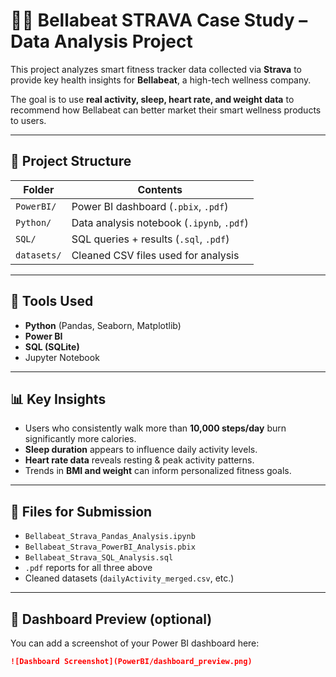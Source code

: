 # 🚴‍♀️ Bellabeat STRAVA Case Study – Data Analysis Project

This project analyzes smart fitness tracker data collected via **Strava** to provide key health insights for **Bellabeat**, a high-tech wellness company.

The goal is to use **real activity, sleep, heart rate, and weight data** to recommend how Bellabeat can better market their smart wellness products to users.

---

## 📂 Project Structure

| Folder     | Contents                            |
|------------|-------------------------------------|
| `PowerBI/` | Power BI dashboard (`.pbix`, `.pdf`) |
| `Python/`  | Data analysis notebook (`.ipynb`, `.pdf`) |
| `SQL/`     | SQL queries + results (`.sql`, `.pdf`) |
| `datasets/`| Cleaned CSV files used for analysis |

---

## 🧰 Tools Used

- **Python** (Pandas, Seaborn, Matplotlib)
- **Power BI**
- **SQL (SQLite)**
- Jupyter Notebook

---

## 📊 Key Insights

- Users who consistently walk more than **10,000 steps/day** burn significantly more calories.
- **Sleep duration** appears to influence daily activity levels.
- **Heart rate data** reveals resting & peak activity patterns.
- Trends in **BMI and weight** can inform personalized fitness goals.

---

## 📁 Files for Submission

- `Bellabeat_Strava_Pandas_Analysis.ipynb`  
- `Bellabeat_Strava_PowerBI_Analysis.pbix`  
- `Bellabeat_Strava_SQL_Analysis.sql`  
- `.pdf` reports for all three above  
- Cleaned datasets (`dailyActivity_merged.csv`, etc.)

---

## 📸 Dashboard Preview (optional)

You can add a screenshot of your Power BI dashboard here:

```markdown
![Dashboard Screenshot](PowerBI/dashboard_preview.png)
